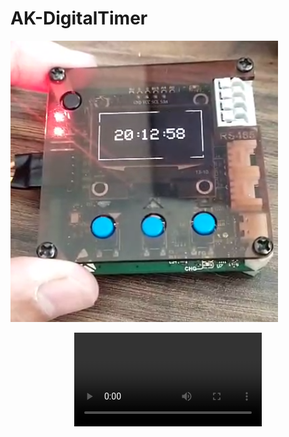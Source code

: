 # AK-DigitalTimer
![alt text](assets/thumbnail.png)

<div align="center">
    <video src="https://github.com/Tr6r/AK-DigitalTimer/blob/main/assets/demo_digitaltimer.mp4" alt="runner game" />
</div>